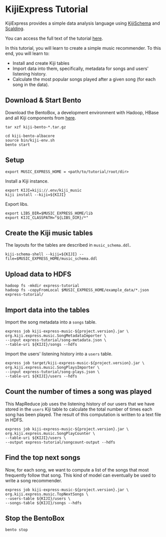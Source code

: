 KijiExpress Tutorial
====================

KijiExpress provides a simple data analysis language using
[KijiSchema](https://github.com/kijiproject/kiji-schema/) and
[Scalding](https://github.com/twitter/scalding/).

You can access the full text of the tutorial
[here](http://docs.kiji.org/tutorials/express-recommendation/${project.version}/music-overview/).

In this tutorial, you will learn to create a simple music recommender. To this end, you will
learn to:

* Install and create Kiji tables
* Import data into them, specifically, metadata for songs and users' listening history.
* Calculate the most popular songs played after a given song (for each song in the data).


Download & Start Bento
----------------------
Download the BentoBox, a development environment with Hadoop, HBase and all Kiji components
from [here](http://www.kiji.org/getstarted/#Downloads).

    tar xzf kiji-bento-*.tar.gz

    cd kiji-bento-albacore
    source bin/kiji-env.sh
    bento start


Setup
------
    export MUSIC_EXPRESS_HOME = <path/to/tutorial/root/dir>

Install a Kiji instance.

    export KIJI=kiji://.env/kiji_music
    kiji install --kiji=${KIJI}

Export libs.

    export LIBS_DIR=$MUSIC_EXPRESS_HOME/lib
    export KIJI_CLASSPATH="${LIBS_DIR}/*"


Create the Kiji music tables
----------------------------

The layouts for the tables are described in `music_schema.ddl`.

    kiji-schema-shell --kiji=${KIJI} --file=$MUSIC_EXPRESS_HOME/music_schema.ddl


Upload data to HDFS
-------------------

    hadoop fs -mkdir express-tutorial
    hadoop fs -copyFromLocal $MUSIC_EXPRESS_HOME/example_data/*.json express-tutorial/


Import data into the tables
---------------------------

Import the song metadata into a `songs` table.

    express job kiji-express-music-${project.version}.jar \
    org.kiji.express.music.SongMetadataImporter \
    --input express-tutorial/song-metadata.json \
    --table-uri ${KIJI}/songs --hdfs

Import the users' listening history into a `users` table.

    express job target/kiji-express-music-${project.version}.jar \
    org.kiji.express.music.SongPlaysImporter \
    --input express-tutorial/song-plays.json \
    --table-uri ${KIJI}/users --hdfs


Count the number of times a song was played
-------------------------------------------

This MapReduce job uses the listening history of our users that we have stored in the `users` Kiji
table to calculate the total number of times each song has been played. The result of this computation
is written to a text file in HDFS.

    express job kiji-express-music-${project.version}.jar \
    org.kiji.express.music.SongPlayCounter \
    --table-uri ${KIJI}/users \
    --output express-tutorial/songcount-output --hdfs


Find the top next songs
-----------------------

Now, for each song, we want to compute a list of the songs that most frequently follow that song.
This kind of model can eventually be used to write a song recommender.

    express job kiji-express-music-${project.version}.jar \
    org.kiji.express.music.TopNextSongs \
    --users-table ${KIJI}/users \
    --songs-table ${KIJI}/songs --hdfs


Stop the BentoBox
-----------------

    bento stop
